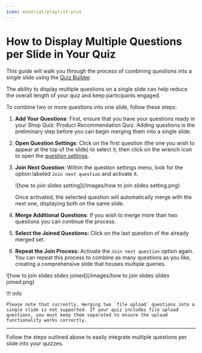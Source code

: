 ```yaml
---
icon: material/playlist-plus
---
```


# How to Display Multiple Questions per Slide in Your Quiz

This guide will walk you through the process of combining questions into a single slide using the [Quiz Builder](https://docs.revenuehunt.com/reference/quiz-builder/).

The ability to display multiple questions on a single slide can help reduce the overall length of your quiz and keep participants engaged. 

To combine two or more questions into one slide, follow these steps:

1. **Add Your Questions**: First, ensure that you have your questions ready in your Shop Quiz: Product Recommendation Quiz. Adding questions is the preliminary step before you can begin merging them into a single slide.
2. **Open Question Settings**: Click on the first question (the one you wish to appear at the top of the slide) to select it, then click on the wrench icon to open the [question settings](https://docs.revenuehunt.com/reference/quiz-builder/#question-settings).
3. **Join Next Question**: Within the question settings menu, look for the option labeled `Join next question` and activate it.

    ![how to join slides setting](/images/how to join slides setting.png)

    Once activated, the selected question will automatically merge with the next one, displaying both on the same slide.

4. **Merge Additional Questions**: If you wish to merge more than two questions you can continue the process.
5. **Select the Joined Questions:** Click on the last question of the already merged set.
6. **Repeat the Join Process:** Activate the `Join next question` option again. You can repeat this process to combine as many questions as you like, creating a comprehensive slide that houses multiple queries.

![how to join slides slides joined](/images/how to join slides slides joined.png)

!!! info

    Please note that currently, merging two `file upload` questions into a single slide is not supported. If your quiz includes file upload questions, you must keep them separated to ensure the upload functionality works correctly.

---
Follow the steps outlined above to easily integrate multiple questions per slide into your quizzes.
